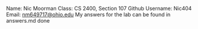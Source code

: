 Name: Nic Moorman
Class: CS 2400, Section 107
Github Username: Nic404
Email: nm649717@ohio.edu
My answers for the lab can be found in answers.md
done
